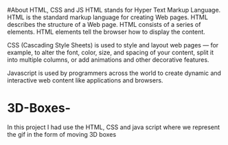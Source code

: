 #About HTML, CSS and JS
HTML stands for Hyper Text Markup Language. HTML is the standard markup language for creating Web pages. HTML describes the structure of a Web page. HTML consists of a series of elements. HTML elements tell the browser how to display the content.

CSS (Cascading Style Sheets) is used to style and layout web pages — for example, to alter the font, color, size, and spacing of your content, split it into multiple columns, or add animations and other decorative features.

Javascript is used by programmers across the world to create dynamic and interactive web content like applications and browsers. 

# 3D-Boxes-
In this project I had use the HTML, CSS and java script where we represent the gif in the form of moving 3D boxes 
